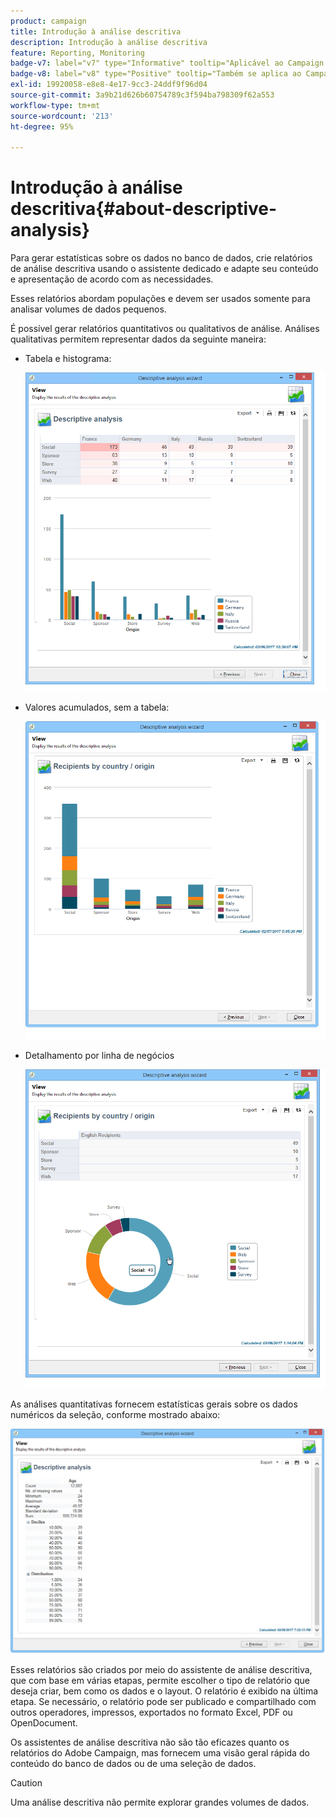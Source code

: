 ```yaml
---
product: campaign
title: Introdução à análise descritiva
description: Introdução à análise descritiva
feature: Reporting, Monitoring
badge-v7: label="v7" type="Informative" tooltip="Aplicável ao Campaign Classic v7"
badge-v8: label="v8" type="Positive" tooltip="Também se aplica ao Campaign v8"
exl-id: 19920058-e8e8-4e17-9cc3-24ddf9f96d04
source-git-commit: 3a9b21d626b60754789c3f594ba798309f62a553
workflow-type: tm+mt
source-wordcount: '213'
ht-degree: 95%

---
```


# Introdução à análise descritiva{#about-descriptive-analysis}



Para gerar estatísticas sobre os dados no banco de dados, crie relatórios de análise descritiva usando o assistente dedicado e adapte seu conteúdo e apresentação de acordo com as necessidades.

Esses relatórios abordam populações e devem ser usados somente para analisar volumes de dados pequenos.

É possível gerar relatórios quantitativos ou qualitativos de análise. Análises qualitativas permitem representar dados da seguinte maneira:

* Tabela e histograma:

  ![](assets/reporting_descriptive_sample_1.png)

* Valores acumulados, sem a tabela:

  ![](assets/reporting_descriptive_sample_3.png)

* Detalhamento por linha de negócios

  ![](assets/reporting_descriptive_sample_2.png)

As análises quantitativas fornecem estatísticas gerais sobre os dados numéricos da seleção, conforme mostrado abaixo:

![](assets/reporting_descriptive_quantitative_sample.png)

Esses relatórios são criados por meio do assistente de análise descritiva, que com base em várias etapas, permite escolher o tipo de relatório que deseja criar, bem como os dados e o layout. O relatório é exibido na última etapa. Se necessário, o relatório pode ser publicado e compartilhado com outros operadores, impressos, exportados no formato Excel, PDF ou OpenDocument.

Os assistentes de análise descritiva não são tão eficazes quanto os relatórios do Adobe Campaign, mas fornecem uma visão geral rápida do conteúdo do banco de dados ou de uma seleção de dados.

>[!CAUTION]
>
>Uma análise descritiva não permite explorar grandes volumes de dados.

